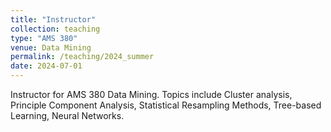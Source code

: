 ```yaml
---
title: "Instructor"
collection: teaching
type: "AMS 380"
venue: Data Mining
permalink: /teaching/2024_summer
date: 2024-07-01
---
```


Instructor for AMS 380 Data Mining. Topics include Cluster analysis, Principle Component Analysis, Statistical Resampling Methods, Tree-based Learning, Neural Networks.

